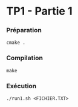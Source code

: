 # TP1 - Partie 1

### Préparation

`cmake .`


### Compilation

`make`

### Exécution

`./run1.sh <FICHIER.TXT>`